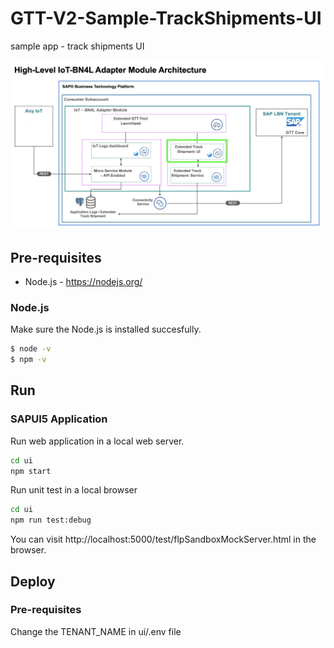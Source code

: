 # GTT-V2-Sample-TrackShipments-UI

sample app - track shipments UI

![](../Assets/BN4L_IOT_TS_UI.png)

## Pre-requisites

- Node.js - https://nodejs.org/

### Node.js

Make sure the Node.js is installed succesfully.

```sh
$ node -v
$ npm -v
```

## Run

### SAPUI5 Application

Run web application in a local web server.

```sh
cd ui
npm start
```

Run unit test in a local browser
```sh
cd ui
npm run test:debug
```

You can visit http://localhost:5000/test/flpSandboxMockServer.html in the browser.

## Deploy

### Pre-requisites

Change the TENANT_NAME in ui/.env file
